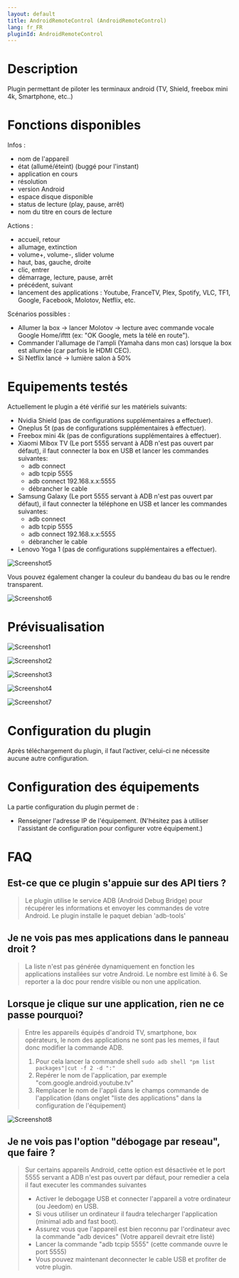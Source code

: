 ```yaml
---
layout: default
title: AndroidRemoteControl (AndroidRemoteControl)
lang: fr_FR
pluginId: AndroidRemoteControl
---
```

# Description

Plugin permettant de piloter les terminaux android (TV, Shield, freebox mini 4k, Smartphone, etc..)

# Fonctions disponibles
Infos :
* nom de l'appareil
* état (allumé/éteint) (buggé pour l'instant)
* application en cours
* résolution
* version Android
* espace disque disponible
* status de lecture (play, pause, arrêt)
* nom du titre en cours de lecture

Actions :
* accueil, retour
* allumage, extinction
* volume+, volume-, slider volume
* haut, bas, gauche, droite
* clic, entrer
* démarrage, lecture, pause, arrêt
* précédent, suivant
* lancement des applications : Youtube, FranceTV, Plex, Spotify, VLC, TF1, Google, Facebook, Molotov, Netflix, etc.

Scénarios possibles :
* Allumer la box -> lancer Molotov -> lecture avec commande vocale Google Home/ifttt (ex: "OK Google, mets la télé en route").
* Commander l'allumage de l'ampli (Yamaha dans mon cas) lorsque la box est allumée (car parfois le HDMI CEC).
* Si Netflix lancé -> lumière salon à 50%

# Equipements testés
Actuellement le plugin a été vérifié sur les matériels suivants:
* Nvidia Shield (pas de configurations supplémentaires a effectuer).
* Oneplus 5t (pas de configurations supplémentaires à effectuer).
* Freebox mini 4k (pas de configurations supplémentaires à effectuer).
* Xiaomi Mibox TV (Le port 5555 servant à ADB n'est pas ouvert par défaut), il faut connecter la box en USB et lancer les commandes suivantes:
    - adb connect
    - adb tcpip 5555
    - adb connect 192.168.x.x:5555
    - débrancher le cable
* Samsung Galaxy (Le port 5555 servant à ADB n'est pas ouvert par défaut), il faut connecter la téléphone en USB et lancer les commandes suivantes:
    - adb connect
    - adb tcpip 5555
    - adb connect 192.168.x.x:5555
    - débrancher le cable
*  Lenovo Yoga 1 (pas de configurations supplémentaires a effectuer).


![Screenshot5](../images/Screenshot3.png)

Vous pouvez également changer la couleur du bandeau du bas ou le rendre transparent.

![Screenshot6](../images/Screenshot4.png)

# Prévisualisation

![Screenshot1](../images/Screenshot1.png)

![Screenshot2](../images/Screenshot2.png)

![Screenshot3](../images/Screenshot3.png)

![Screenshot4](../images/Screenshot4.png)

![Screenshot7](../images/Screenshot7.png)

# Configuration du plugin

Après téléchargement du plugin, il faut l’activer, celui-ci ne nécessite aucune autre configuration.

# Configuration des équipements

La partie configuration du plugin permet de :

* Renseigner l'adresse IP de l'équipement. (N'hésitez pas à utiliser l'assistant de configuration pour configurer votre équipement.)

# FAQ

## Est-ce que ce plugin s'appuie sur des API tiers ?

> Le plugin utilise le service ADB (Android Debug Bridge) pour récupérer les informations et envoyer les commandes de votre Android.
Le plugin installe le paquet debian 'adb-tools'

## Je ne vois pas mes applications dans le panneau droit ?

> La liste n'est pas générée dynamiquement en fonction les applications installées sur votre Android. Le nombre est limité à 6. Se reporter a la doc pour rendre visible ou non une application.

## Lorsque je clique sur une application, rien ne ce passe pourquoi?

> Entre les appareils équipés d'android TV, smartphone, box opérateurs, le nom des applications ne sont pas les memes, il faut donc modifier la commande ADB.
> 1) Pour cela lancer la commande shell ```sudo adb shell "pm list packages"|cut -f 2 -d ":"```
> 2) Repérer le nom de l'application, par exemple "com.google.android.youtube.tv"
> 3) Remplacer le nom de l'appli dans le champs commande de l'application (dans onglet "liste des applications" dans la configuration de l'équipement)

![Screenshot8](../images/Screenshot8.png)

## Je ne vois pas l'option "débogage par reseau", que faire ?

> Sur certains appareils Android, cette option est désactivée et le port 5555 servant a ADB n'est pas ouvert par défaut, pour remedier a cela il faut executer les commandes suivantes
> - Activer le debogage USB et connecter l'appareil a votre ordinateur (ou Jeedom) en USB.
> - Si vous utiliser un  ordinateur il faudra telecharger l'application (minimal adb and fast boot).
> - Assurez vous que l'appareil est bien reconnu par l'ordinateur avec la commande "adb devices" (Votre appareil devrait etre listé)
> - Lancer la commande "adb tcpip 5555" (cette commande ouvre le port 5555)
> - Vous pouvez maintenant deconnecter le cable USB et profiter de votre plugin.
